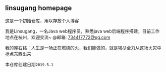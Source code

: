## linsugang homepage

这是一个初始仓库，用以存放个人博客

我是Linsugang，一名Java web程序员，熟悉java web后端程序搭建，目前工作地点在杭州，欢迎交流~ @邮箱: 734417772@qq.com

我的座右铭：人生是一场正在燃烧的火，我们能做的，就是竭尽全力从这场火灾中抢点东西出来

本仓库创建日期`2019.5.1`
